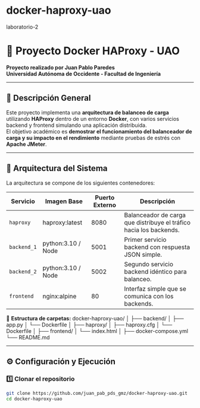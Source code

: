 # docker-haproxy-uao
laboratorio-2
# 🐳 Proyecto Docker HAProxy - UAO

**Proyecto realizado por Juan Pablo Paredes**  
**Universidad Autónoma de Occidente - Facultad de Ingeniería**

---

## 📘 Descripción General

Este proyecto implementa una **arquitectura de balanceo de carga** utilizando **HAProxy** dentro de un entorno **Docker**, con varios servicios backend y frontend simulando una aplicación distribuida.  
El objetivo académico es **demostrar el funcionamiento del balanceador de carga y su impacto en el rendimiento** mediante pruebas de estrés con **Apache JMeter**.

---

## 🧩 Arquitectura del Sistema

La arquitectura se compone de los siguientes contenedores:

| Servicio     | Imagen Base      | Puerto Externo | Descripción |
|---------------|------------------|----------------|--------------|
| `haproxy`     | haproxy:latest   | 8080           | Balanceador de carga que distribuye el tráfico hacia los backends. |
| `backend_1`   | python:3.10 / Node | 5001          | Primer servicio backend con respuesta JSON simple. |
| `backend_2`   | python:3.10 / Node | 5002          | Segundo servicio backend idéntico para balanceo. |
| `frontend`    | nginx:alpine     | 80             | Interfaz simple que se comunica con los backends. |

📂 **Estructura de carpetas:**
docker-haproxy-uao/
│
├── backend/
│ ├── app.py
│ └── Dockerfile
│
├── haproxy/
│ ├── haproxy.cfg
│ └── Dockerfile
│
├── frontend/
│ └── index.html
│
├── docker-compose.yml
└── README.md

---

## ⚙️ Configuración y Ejecución

### 1️⃣ Clonar el repositorio
```bash
git clone https://github.com/juan_pab_pds_gmz/docker-haproxy-uao.git
cd docker-haproxy-uao
